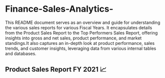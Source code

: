 # Finance-Sales-Analytics-

This README document serves as an overview and guide for understanding the various sales reports for various Fiscal Years. It encapsulates details from the Product Sales Report to the Top Performers Sales Report, offering insights into gross and net sales, product performance, and market standings.It also captures an in-depth look at product performance, sales trends, and customer insights, leveraging data from various internal tables and databases. 

## Product Sales Report FY 2021 📈
